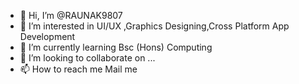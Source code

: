 - 👋 Hi, I’m @RAUNAK9807
- 👀 I’m interested in UI/UX ,Graphics Designing,Cross Platform App Development
- 🌱 I’m currently learning Bsc (Hons) Computing
- 💞️ I’m looking to collaborate on ...
- 📫 How to reach me Mail me 

<!---
RAUNAK9807/RAUNAK9807 is a ✨ special ✨ repository because its `README.md` (this file) appears on your GitHub profile.
You can click the Preview link to take a look at your changes.
--->
